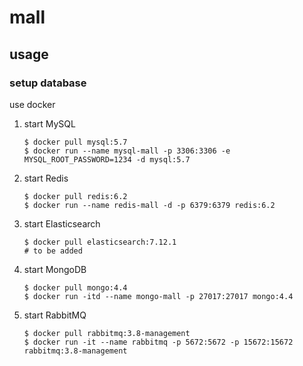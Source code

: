 # mall

## usage

### setup database

use docker

1. start MySQL

   ```shell
   $ docker pull mysql:5.7
   $ docker run --name mysql-mall -p 3306:3306 -e MYSQL_ROOT_PASSWORD=1234 -d mysql:5.7
   ```

2. start Redis
   ```shell
   $ docker pull redis:6.2
   $ docker run --name redis-mall -d -p 6379:6379 redis:6.2
   ```
   
3. start Elasticsearch
   ```shell
   $ docker pull elasticsearch:7.12.1
   # to be added
   ```

3. start MongoDB
   ```shell
   $ docker pull mongo:4.4
   $ docker run -itd --name mongo-mall -p 27017:27017 mongo:4.4
   ```

4. start RabbitMQ
   ```shell
   $ docker pull rabbitmq:3.8-management
   $ docker run -it --name rabbitmq -p 5672:5672 -p 15672:15672 rabbitmq:3.8-management
   ```
